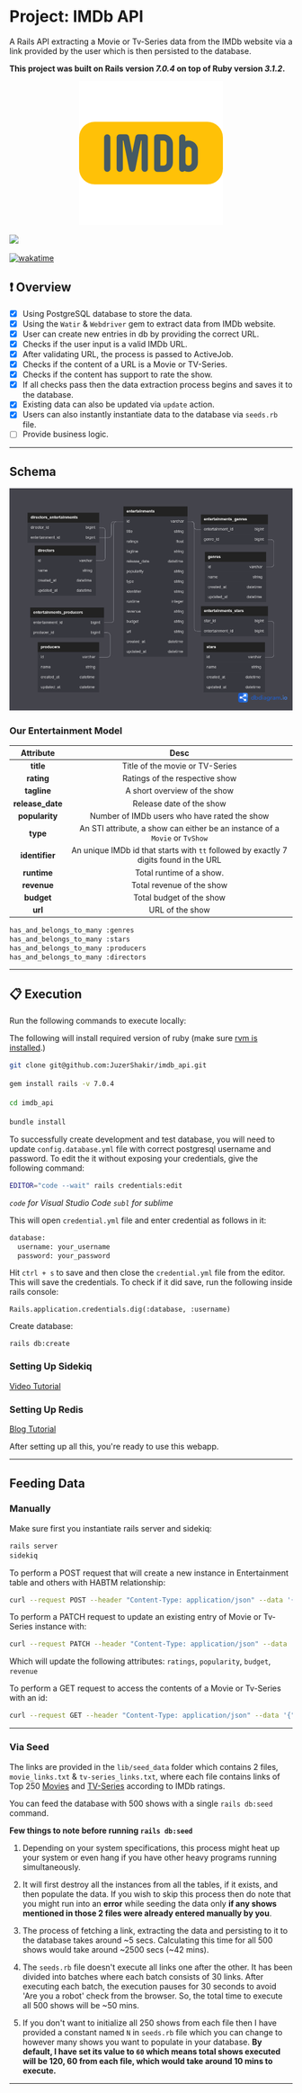 # Project: IMDb API

A Rails API extracting a Movie or Tv-Series data from the IMDb website via a link provided by the user which is then persisted to the database.

**This project was built on Rails version _7.0.4_ on top of Ruby version _3.1.2_.**

<div align="center">
  <img src="public/assets/project_logo.png" />
</div>

![](https://visitor-badge-reloaded.herokuapp.com/badge?page_id=juzershakir.imdb_api&color=000000&lcolor=000000&style=for-the-badge&logo=Github)

<a href="https://wakatime.com/badge/user/ccef187f-4308-4666-920d-d0a9a07d713a/project/509003f7-2b71-4958-be09-1a0d27b03a0c"><img src="https://wakatime.com/badge/user/ccef187f-4308-4666-920d-d0a9a07d713a/project/509003f7-2b71-4958-be09-1a0d27b03a0c.svg" alt="wakatime"></a>

## ❗ Overview

- [x] Using PostgreSQL database to store the data.
- [x] Using the `Watir` & `Webdriver` gem to extract data from IMDb website.
- [x] User can create new entries in db by providing the correct URL.
- [x] Checks if the user input is a valid IMDb URL.
- [x] After validating URL, the process is passed to ActiveJob.
- [x] Checks if the content of a URL is a Movie or TV-Series.
- [x] Checks if the content has support to rate the show.
- [x] If all checks pass then the data extraction process begins and saves it to the database.
- [x] Existing data can also be updated via `update` action.
- [x] Users can also instantly instantiate data to the database via `seeds.rb` file.
- [ ] Provide business logic.

---

## Schema

<div align="center">
  <img src="public/assets/schema.png" />
</div>

### Our Entertainment Model

|  **Attribute**   |                                       **Desc**                                        |
| :--------------: | :-----------------------------------------------------------------------------------: |
|    **title**     |                            Title of the movie or TV-Series                            |
|    **rating**    |                            Ratings of the respective show                             |
|   **tagline**    |                             A short overview of the show                              |
| **release_date** |                               Release date of the show                                |
|  **popularity**  |                     Number of IMDb users who have rated the show                      |
|     **type**     |      An STI attribute, a show can either be an instance of a `Movie` or `TvShow`      |
|  **identifier**  | An unique IMDb id that starts with `tt` followed by exactly 7 digits found in the URL |
|   **runtime**    |                               Total runtime of a show.                                |
|   **revenue**    |                               Total revenue of the show                               |
|    **budget**    |                               Total budget of the show                                |
|     **url**      |                                    URL of the show                                    |

```
has_and_belongs_to_many :genres
has_and_belongs_to_many :stars
has_and_belongs_to_many :producers
has_and_belongs_to_many :directors
```

---

## 📋 Execution

Run the following commands to execute locally:

The following will install required version of ruby (make sure [rvm is installed](https://rvm.io/rvm/install).)

```bash
git clone git@github.com:JuzerShakir/imdb_api.git

gem install rails -v 7.0.4

cd imdb_api

bundle install
```

To successfully create development and test database, you will need to update `config.database.yml` file with correct postgresql username and password.
To edit the it without exposing your credentials, give the following command:

```bash
EDITOR="code --wait" rails credentials:edit
```

_`code` for Visual Studio Code_
_`subl` for sublime_

This will open `credential.yml` file and enter credential as follows in it:

```
database:
  username: your_username
  password: your_password
```

Hit `ctrl + s` to save and then close the `credential.yml` file from the editor. This will save the credentials. To check if it did save, run the following inside rails console:

```
Rails.application.credentials.dig(:database, :username)
```

Create database:

```bash
rails db:create
```

### Setting Up Sidekiq

[Video Tutorial](https://youtu.be/aaGSh38nzq8)

### Setting Up Redis

[Blog Tutorial](https://www.digitalocean.com/community/tutorials/how-to-install-and-secure-redis-on-ubuntu-18-04)

After setting up all this, you're ready to use this webapp.

---

## Feeding Data

### Manually

Make sure first you instantiate rails server and sidekiq:

```bash
rails server
sidekiq
```

To perform a POST request that will create a new instance in Entertainment table and others with HABTM relationship:

```bash
curl --request POST --header "Content-Type: application/json" --data '{"url": "https://www.imdb.com/title/tt0944947/"}' http://localhost:3000/api/entertainment -v
```

To perform a PATCH request to update an existing entry of Movie or Tv-Series instance with:

```bash
curl --request PATCH --header "Content-Type: application/json" --data '{"identifier": "tt0944947"}' http://localhost:3000/api/entertainment -v
```

Which will update the following attributes: `ratings`, `popularity`, `budget`, `revenue`

To perform a GET request to access the contents of a Movie or Tv-Series with an id:

```bash
curl --request GET --header "Content-Type: application/json" --data '{"identifier":"tt0944947"}' http://localhost:3000/api/entertainment
```

---

### Via Seed

The links are provided in the `lib/seed_data` folder which contains 2 files, `movie_links.txt` & `tv-series_links.txt`, where each file contains links of Top 250 [Movies](https://www.imdb.com/chart/top/?ref_=nv_mv_250) and [TV-Series](https://www.imdb.com/chart/toptv/?ref_=nv_tvv_250) according to IMDb ratings.

You can feed the database with 500 shows with a single `rails db:seed` command.

**Few things to note before running `rails db:seed`**

1. Depending on your system specifications, this process might heat up your system or even hang if you have other heavy programs running simultaneously.

2. It will first destroy all the instances from all the tables, if it exists, and then populate the data. If you wish to skip this process then do note that you might run into an **error** while seeding the data only **if any shows mentioned in those 2 files were already entered manually by you**.

3. The process of fetching a link, extracting the data and persisting to it to the database takes around ~5 secs. Calculating this time for all 500 shows would take around ~2500 secs (~42 mins).

4. The `seeds.rb` file doesn't execute all links one after the other. It has been divided into batches where each batch consists of 30 links. After executing each batch, the execution pauses for 30 seconds to avoid 'Are you a robot' check from the browser. So, the total time to execute all 500 shows will be ~50 mins.

5. If you don't want to initialize all 250 shows from each file then I have provided a constant named `N` in `seeds.rb` file which you can change to however many shows you want to populate in your database. **By default, I have set its value to `60` which means total shows executed will be 120, 60 from each file, which would take around 10 mins to execute.**

---

